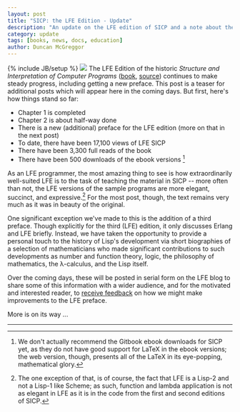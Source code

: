 ```yaml
---
layout: post
title: "SICP: the LFE Edition - Update"
description: "An update on the LFE edition of SICP and a note about the new preface"
category: update
tags: [books, news, docs, education]
author: Duncan McGreggor
---
```

{% include JB/setup %}
<a href="{{ site.base_url }}/assets/images/posts/sicp.jpg"><img class="right small" src="{{ site.base_url }}/assets/images/posts/sicp.jpg" /></a>
The LFE Edition of the historic *Structure and Interpretation of Computer
Programs* ([book](http://lfe.gitbooks.io/sicp/content/index.html),
[source](https://github.com/lfe/sicp)) continues to make steady progress,
including getting a new preface. This post is a teaser for additional posts
which will appear here in the coming days. But first, here's how things stand
so far:

 * Chapter 1 is completed
 * Chapter 2 is about half-way done
 * There is a new (additional) preface for the LFE edition (more on that in
   the next post)
 * To date, there have been 17,100 views of LFE SICP
 * There have been 3,300 full reads of the book
 * There have been 500 downloads of the ebook versions [^1]

As an LFE programmer, the most amazing thing to see is how extraordinarily
well-suited LFE is to the task of teaching the material in SICP -- more often
than not, the LFE versions of the sample programs are more elegant, succinct,
and expressive.[^2] For the most post, though, the text remains very much as
it was in beauty of the original.

One significant exception we've made to this is the addition of a third
preface. Though explicitly for the third (LFE) edition, it only discusses
Erlang and LFE briefly. Instead, we have taken the opportunity to provide a
personal touch to the history of Lisp's development via short biographies of a
selection of mathematicians who made significant contributions to such
developments as number and function theory, logic, the philosophy of
mathematics, the λ-calculus, and the Lisp itself.

Over the coming days, these will be posted in serial form on the LFE blog to
share some of this information with a wider audience, and for the motivated and
interested reader, to [receive feedback](https://github.com/lfe/sicp/issues/6)
on how we might make improvements to the LFE preface.

More is on its way ...

----

[^1]: We don't actually recommend the Gitbook ebook downloads for SICP yet,
      as they do not have good support for LaTeX in the ebook versions; the
      web version, though, presents all of the LaTeX in its eye-popping,
      mathematical glory.

[^2]: The one exception of that, is of course, the fact that LFE is a Lisp-2
      and not a Lisp-1 like Scheme; as such, function and lambda application is
      not as elegant in LFE as it is in the code from the first and second
      editions of SICP.
